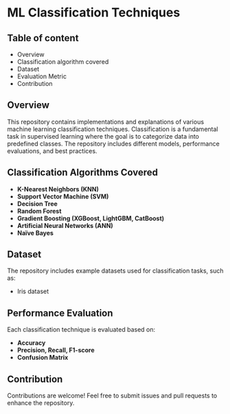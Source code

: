 # ML Classification Techniques

## Table of content
* Overview
* Classification algorithm covered
* Dataset
* Evaluation Metric
* Contribution

## Overview
This repository contains implementations and explanations of various machine learning classification techniques. Classification is a fundamental task in supervised learning where the goal is to categorize data into predefined classes. The repository includes different models, performance evaluations, and best practices.

## Classification Algorithms Covered
- **K-Nearest Neighbors (KNN)**
- **Support Vector Machine (SVM)**
- **Decision Tree**
- **Random Forest**
- **Gradient Boosting (XGBoost, LightGBM, CatBoost)**
- **Artificial Neural Networks (ANN)**
- **Naïve Bayes**

## Dataset
The repository includes example datasets used for classification tasks, such as:
- Iris dataset


## Performance Evaluation
Each classification technique is evaluated based on:
- **Accuracy**
- **Precision, Recall, F1-score**
- **Confusion Matrix**

## Contribution
Contributions are welcome! Feel free to submit issues and pull requests to enhance the repository.

